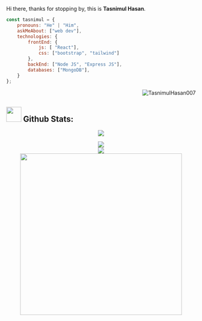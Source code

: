 Hi there, thanks for stopping by, this is **Tasnimul Hasan**.

```javascript
const tasnimul = {
    pronouns: "He" | "Him",
    askMeAbout: ["web dev"],
    technologies: {
        frontEnd: {
            js: [ "React"],
            css: ["bootstrap", "tailwind"]
        },
        backEnd: ["Node JS", "Express JS"],
        databases: ["MongoDB"],
    }
};
```
<p align="right"><img src="https://komarev.com/ghpvc/?username=TasnimulHasan007&label=Profile%20views&color=0e75b6&style=flat" alt="TasnimulHasan007"/></p>

## <img src="https://media.giphy.com/media/ZCN6F3FAkwsyOGU2RS/giphy.gif" width="40"> **Github Stats:**

<p align="center">
   <img align="center" src="https://github-readme-streak-stats.herokuapp.com/?user=TasnimulHasan007&theme=algolia&hide_border=true"/>
</p>

 <p align="center">
  <a href="https://github.com/TasnimulHasan007">
    <img align="center" src="https://github-readme-stats.anuraghazra1.vercel.app/api/top-langs/?username=TasnimulHasan007&layout=compact&theme=algolia&langs_count=6" />
  </a>
    
  <br />
    
  <a href="https://github.com/TasnimulHasan007">
    <img align="center" src="https://activity-graph.herokuapp.com/graph?username=TasnimulHasan007&theme=react-dark&hide_title=true&hide_border=true&area=true" />
  </a>
    
  <br />
    
  <a href="https://github.com/TasnimulHasan007">
   <img width="430" align="center" src="https://github-readme-stats.vercel.app/api?username=TasnimulHasan007&show_icons=true&theme=algolia&count_private=true">
  </a>
</p>
